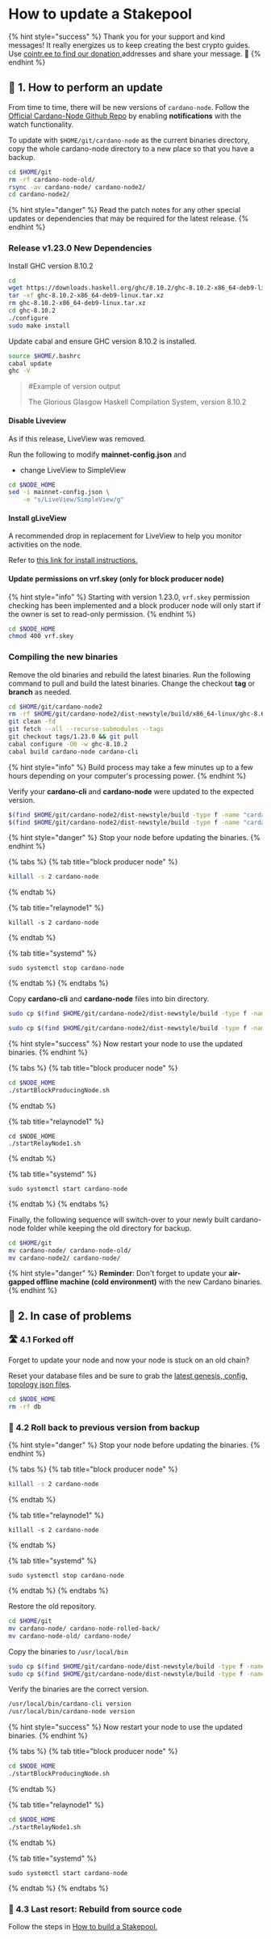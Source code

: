 # How to update a Stakepool

{% hint style="success" %}
Thank you for your support and kind messages! It really energizes us to keep creating the best crypto guides. Use [cointr.ee to find our donation ](https://cointr.ee/coincashew)addresses and share your message. 🙏 
{% endhint %}

## 📡 1. How to perform an update

From time to time, there will be new versions of `cardano-node`. Follow the [Official Cardano-Node Github Repo](https://github.com/input-output-hk/cardano-node) by enabling **notifications** with the watch functionality.

To update with `$HOME/git/cardano-node` as the current binaries directory, copy the whole cardano-node directory to a new place so that you have a backup.

```bash
cd $HOME/git
rm -rf cardano-node-old/
rsync -av cardano-node/ cardano-node2/
cd cardano-node2/
```

{% hint style="danger" %}
Read the patch notes for any other special updates or dependencies that may be required for the latest release.
{% endhint %}

### Release v1.23.0 New Dependencies

Install GHC version 8.10.2

```bash
cd
wget https://downloads.haskell.org/ghc/8.10.2/ghc-8.10.2-x86_64-deb9-linux.tar.xz
tar -xf ghc-8.10.2-x86_64-deb9-linux.tar.xz
rm ghc-8.10.2-x86_64-deb9-linux.tar.xz
cd ghc-8.10.2
./configure
sudo make install
```

Update cabal and ensure GHC version 8.10.2 is installed.

```bash
source $HOME/.bashrc
cabal update
ghc -V
```

> \#Example of version output
>
> The Glorious Glasgow Haskell Compilation System, version 8.10.2

#### Disable Liveview

As if this release, LiveView was removed.

Run the following to modify **mainnet-config.json** and 

* change LiveView to SimpleView

```bash
cd $NODE_HOME
sed -i mainnet-config.json \
    -e "s/LiveView/SimpleView/g"
```

#### Install gLiveView

A recommended drop in replacement for LiveView to help you monitor activities on the node.

Refer to [this link for install instructions.](./#18-13-gliveview-node-status-monitoring)

#### Update permissions on vrf.skey \(only for block producer node\)

{% hint style="info" %}
Starting with version 1.23.0, `vrf.skey` permission checking has been implemented and a block producer node will only start if the owner is set to read-only permission.
{% endhint %}

```bash
cd $NODE_HOME
chmod 400 vrf.skey
```

### Compiling the new binaries

Remove the old binaries and rebuild the latest binaries. Run the following command to pull and build the latest binaries. Change the checkout **tag** or **branch** as needed.

```bash
cd $HOME/git/cardano-node2
rm -rf $HOME/git/cardano-node2/dist-newstyle/build/x86_64-linux/ghc-8.6.5
git clean -fd
git fetch --all --recurse-submodules --tags
git checkout tags/1.23.0 && git pull
cabal configure -O0 -w ghc-8.10.2
cabal build cardano-node cardano-cli
```

{% hint style="info" %}
Build process may take a few minutes up to a few hours depending on your computer's processing power.
{% endhint %}

Verify your **cardano-cli** and **cardano-node** were updated to the expected version.

```bash
$(find $HOME/git/cardano-node2/dist-newstyle/build -type f -name "cardano-cli") version
$(find $HOME/git/cardano-node2/dist-newstyle/build -type f -name "cardano-node") version
```

{% hint style="danger" %}
Stop your node before updating the binaries.
{% endhint %}

{% tabs %}
{% tab title="block producer node" %}
```bash
killall -s 2 cardano-node
```
{% endtab %}

{% tab title="relaynode1" %}
```
killall -s 2 cardano-node
```
{% endtab %}

{% tab title="systemd" %}
```
sudo systemctl stop cardano-node
```
{% endtab %}
{% endtabs %}

Copy **cardano-cli** and **cardano-node** files into bin directory.

```bash
sudo cp $(find $HOME/git/cardano-node2/dist-newstyle/build -type f -name "cardano-cli") /usr/local/bin/cardano-cli
```

```bash
sudo cp $(find $HOME/git/cardano-node2/dist-newstyle/build -type f -name "cardano-node") /usr/local/bin/cardano-node
```

{% hint style="success" %}
Now restart your node to use the updated binaries.
{% endhint %}

{% tabs %}
{% tab title="block producer node" %}
```bash
cd $NODE_HOME
./startBlockProducingNode.sh
```
{% endtab %}

{% tab title="relaynode1" %}
```
cd $NODE_HOME
./startRelayNode1.sh
```
{% endtab %}

{% tab title="systemd" %}
```
sudo systemctl start cardano-node
```
{% endtab %}
{% endtabs %}

Finally, the following sequence will switch-over to your newly built cardano-node folder while keeping the old directory for backup.

```bash
cd $HOME/git
mv cardano-node/ cardano-node-old/
mv cardano-node2/ cardano-node/
```

{% hint style="danger" %}
**Reminder**: Don't forget to update your **air-gapped offline machine \(cold environment\)** with the new Cardano binaries.
{% endhint %}

## 🤯 2. In case of problems

### 🛣 4.1 Forked off

Forget to update your node and now your node is stuck on an old chain?

Reset your database files and be sure to grab the [latest genesis, config, topology json files](https://hydra.iohk.io/job/Cardano/cardano-node/cardano-deployment/latest-finished/download/1/index.html).

```bash
cd $NODE_HOME
rm -rf db
```

### 📂 4.2 Roll back to previous version from backup

{% hint style="danger" %}
Stop your node before updating the binaries.
{% endhint %}

{% tabs %}
{% tab title="block producer node" %}
```bash
killall -s 2 cardano-node
```
{% endtab %}

{% tab title="relaynode1" %}
```
killall -s 2 cardano-node
```
{% endtab %}

{% tab title="systemd" %}
```
sudo systemctl stop cardano-node
```
{% endtab %}
{% endtabs %}

Restore the old repository.

```bash
cd $HOME/git
mv cardano-node/ cardano-node-rolled-back/
mv cardano-node-old/ cardano-node/
```

Copy the binaries to `/usr/local/bin`

```bash
sudo cp $(find $HOME/git/cardano-node/dist-newstyle/build -type f -name "cardano-cli") /usr/local/bin/cardano-cli
sudo cp $(find $HOME/git/cardano-node/dist-newstyle/build -type f -name "cardano-node") /usr/local/bin/cardano-node
```

Verify the binaries are the correct version.

```bash
/usr/local/bin/cardano-cli version
/usr/local/bin/cardano-node version
```

{% hint style="success" %}
Now restart your node to use the updated binaries.
{% endhint %}

{% tabs %}
{% tab title="block producer node" %}
```bash
cd $NODE_HOME
./startBlockProducingNode.sh
```
{% endtab %}

{% tab title="relaynode1" %}
```bash
cd $NODE_HOME
./startRelayNode1.sh
```
{% endtab %}

{% tab title="systemd" %}
```
sudo systemctl start cardano-node
```
{% endtab %}
{% endtabs %}

### 🤖 4.3 Last resort: Rebuild from source code

Follow the steps in [How to build a Stakepool.](./)

